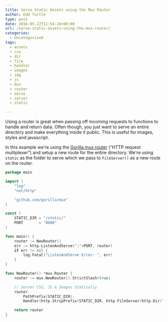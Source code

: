 ```yaml
---
title: Serve Static Assets using the Mux Router
author: Edd Turtle
type: post
date: 2016-05-22T11:54:24+00:00
url: /serve-static-assets-using-the-mux-router/
categories:
  - Uncategorized
tags:
  - assets
  - css
  - dir
  - file
  - handler
  - images
  - img
  - js
  - mux
  - router
  - serve
  - server
  - static

---
```

Using a router is great when passing off incoming requests to functions to handle and return data. Often though, you just want to serve an entire directory and make everything inside it public. This is useful for images, styles and javascript. 

In this example we're using the <a href="https://github.com/gorilla/mux" target="_blank">Gorilla mux router</a> (&#8220;HTTP request multiplexer&#8221;) and setup a new route for the entire directory. We're using `static` as the folder to serve which we pass to `FileServer()` as a new route on the router.

```go
package main

import (
    "log"
    "net/http"

    "github.com/gorilla/mux"
)

const (
    STATIC_DIR = "/static/"
    PORT       = "8080"
)

func main() {
    router := NewRouter()
    err := http.ListenAndServe(":"+PORT, router)
    if err != nil {
        log.Fatal("ListenAndServe Error: ", err)
    }
}

func NewRouter() *mux.Router {
    router := mux.NewRouter().StrictSlash(true)

    // Server CSS, JS & Images Statically.
    router.
        PathPrefix(STATIC_DIR).
        Handler(http.StripPrefix(STATIC_DIR, http.FileServer(http.Dir("."+STATIC_DIR))))

    return router
}
```